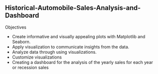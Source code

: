 ## Historical-Automobile-Sales-Analysis-and-Dashboard

Objectives

- Create informative and visually appealing plots with Matplotlib and Seaborn.
- Apply visualization to communicate insights from the data.
- Analyze data through using visualizations.
- Customize visualizations
- Creating a dashboard for the analysis of the yearly sales for each year or recession sales
